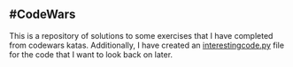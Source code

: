 #CodeWars
-----
This is a repository of solutions to some exercises that I have completed from codewars katas. Additionally, I have created an [interestingcode.py](interestingcode.py) file for the code that I want to look back on later.
